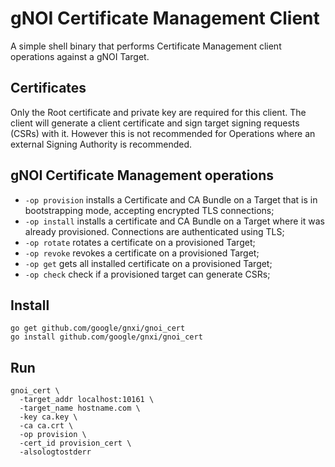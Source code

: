 # gNOI Certificate Management Client

A simple shell binary that performs Certificate Management client operations
against a gNOI Target.

## Certificates

Only the Root certificate and private key are required for this client. The
client will generate a client certificate and sign target signing requests
(CSRs) with it. However this is not recommended for Operations where an external
Signing Authority is recommended.

## gNOI Certificate Management operations

*   `-op provision` installs a Certificate and CA Bundle on a Target that is in
    bootstrapping mode, accepting encrypted TLS connections;
*   `-op install` installs a certificate and CA Bundle on a Target where it was
    already provisioned. Connections are authenticated using TLS;
*   `-op rotate` rotates a certificate on a provisioned Target;
*   `-op revoke` revokes a certificate on a provisioned Target;
*   `-op get` gets all installed certificate on a provisioned Target;
*   `-op check` check if a provisioned target can generate CSRs;

## Install

```
go get github.com/google/gnxi/gnoi_cert
go install github.com/google/gnxi/gnoi_cert
```

## Run

```
gnoi_cert \
  -target_addr localhost:10161 \
  -target_name hostname.com \
  -key ca.key \
  -ca ca.crt \
  -op provision \
  -cert_id provision_cert \
  -alsologtostderr
```
